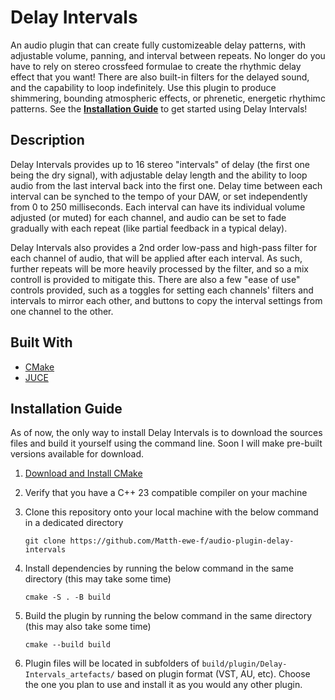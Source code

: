 # Delay Intervals
An audio plugin that can create fully customizeable delay patterns, with adjustable volume, panning, and interval between repeats. No longer do you have to rely on stereo crossfeed formulae to create the rhythmic delay effect that you want! There are also built-in filters for the delayed sound, and the capability to loop indefinitely. Use this plugin to produce shimmering, bounding atmospheric effects, or phrenetic, energetic rhythimc patterns. See the **[Installation Guide](#installation-guide)** to get started using Delay Intervals!

## Description
Delay Intervals provides up to 16 stereo "intervals" of delay (the first one being the dry signal), with adjustable delay length and the ability to loop audio from the last interval back into the first one. Delay time between each interval can be synched to the tempo of your DAW, or set independently from 0 to 250 milliseconds. Each interval can have its individual volume adjusted (or muted) for each channel, and audio can be set to fade gradually with each repeat (like partial feedback in a typical delay).

Delay Intervals also provides a 2nd order low-pass and high-pass filter for each channel of audio, that will be applied after each interval. As such, further repeats will be more heavily processed by the filter, and so a mix controll is provided to mitigate this. There are also a few "ease of use" controls provided, such as a toggles for setting each channels' filters and intervals to mirror each other, and buttons to copy the interval settings from one channel to the other.

## Built With
* [CMake](https://cmake.org/)
* [JUCE](https://juce.com/)

## Installation Guide
As of now, the only way to install Delay Intervals is to download the sources files and build it yourself using the command line. Soon I will make pre-built versions available for download.

1. [Download and Install CMake](https://cmake.org/download/)

2. Verify that you have a C++ 23 compatible compiler on your machine

3. Clone this repository onto your local machine with the below command in a dedicated directory

    `git clone https://github.com/Matth-ewe-f/audio-plugin-delay-intervals`

4. Install dependencies by running the below command in the same directory (this may take some time)

    `cmake -S . -B build`

5. Build the plugin by running the below command in the same directory (this may also take some time)

    `cmake --build build`

6. Plugin files will be located in subfolders of `build/plugin/Delay-Intervals_artefacts/` based on plugin format (VST, AU, etc). Choose the one you plan to use and install it as you would any other plugin.

